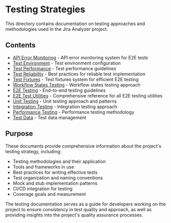 # Testing Strategies

This directory contains documentation on testing approaches and methodologies used in the Jira Analyzer project.

## Contents

- [API Error Monitoring](api-error-monitoring.md) - API error monitoring system for E2E tests
- [Test Environment](test-environment.md) - Test environment configuration
- [Test Performance](test-performance.md) - Test performance guidelines
- [Test Reliability](test-reliability.md) - Best practices for reliable test implementation
- [Test Fixtures](test-fixtures.md) - Test fixtures system for efficient E2E testing
- [Workflow States Testing](workflow-states-testing.md) - Workflow states testing approach
- [E2E Testing](e2e-testing.md) - End-to-end testing guidelines
- [E2E Test Utilities](e2e-test-utilities.md) - Comprehensive reference for all E2E testing utilities
- [Unit Testing](unit-testing.md) - Unit testing approach and patterns
- [Integration Testing](integration-testing.md) - Integration testing approach
- [Performance Testing](performance-testing.md) - Performance testing methodology
- [Test Data](test-data.md) - Test data management

## Purpose

These documents provide comprehensive information about the project's testing strategy, including:

- Testing methodologies and their application
- Tools and frameworks in use
- Best practices for writing effective tests
- Test organization and naming conventions
- Mock and stub implementation patterns
- CI/CD integration for testing
- Coverage goals and measurement

The testing documentation serves as a guide for developers working on the project to ensure consistency in test quality and approach, as well as providing insights into the project's quality assurance processes.
